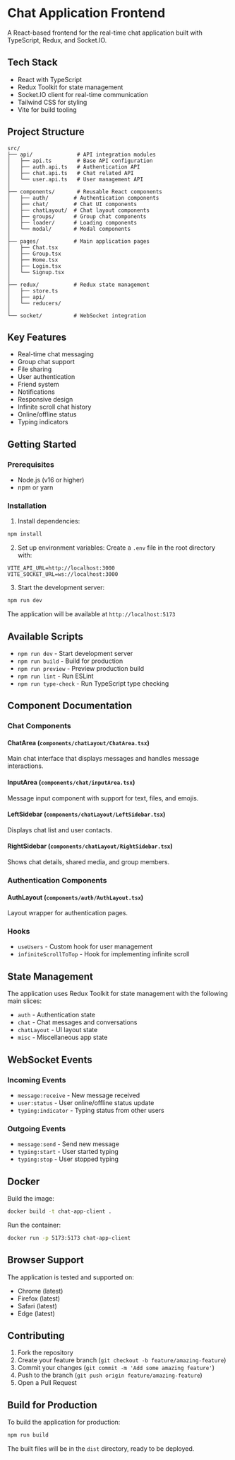 # Chat Application Frontend

A React-based frontend for the real-time chat application built with TypeScript, Redux, and Socket.IO.

## Tech Stack

- React with TypeScript
- Redux Toolkit for state management
- Socket.IO client for real-time communication
- Tailwind CSS for styling
- Vite for build tooling

## Project Structure

```
src/
├── api/              # API integration modules
│   ├── api.ts        # Base API configuration
│   ├── auth.api.ts   # Authentication API
│   ├── chat.api.ts   # Chat related API
│   └── user.api.ts   # User management API
│
├── components/       # Reusable React components
│   ├── auth/        # Authentication components
│   ├── chat/        # Chat UI components
│   ├── chatLayout/  # Chat layout components
│   ├── groups/      # Group chat components
│   ├── loader/      # Loading components
│   └── modal/       # Modal components
│
├── pages/           # Main application pages
│   ├── Chat.tsx
│   ├── Group.tsx
│   ├── Home.tsx
│   ├── Login.tsx
│   └── Signup.tsx
│
├── redux/           # Redux state management
│   ├── store.ts
│   ├── api/
│   └── reducers/
│
└── socket/          # WebSocket integration
```

## Key Features

- Real-time chat messaging
- Group chat support
- File sharing
- User authentication
- Friend system
- Notifications
- Responsive design
- Infinite scroll chat history
- Online/offline status
- Typing indicators

## Getting Started

### Prerequisites

- Node.js (v16 or higher)
- npm or yarn

### Installation

1. Install dependencies:

```bash
npm install
```

2. Set up environment variables:
   Create a `.env` file in the root directory with:

```env
VITE_API_URL=http://localhost:3000
VITE_SOCKET_URL=ws://localhost:3000
```

3. Start the development server:

```bash
npm run dev
```

The application will be available at `http://localhost:5173`

## Available Scripts

- `npm run dev` - Start development server
- `npm run build` - Build for production
- `npm run preview` - Preview production build
- `npm run lint` - Run ESLint
- `npm run type-check` - Run TypeScript type checking

## Component Documentation

### Chat Components

#### ChatArea (`components/chatLayout/ChatArea.tsx`)

Main chat interface that displays messages and handles message interactions.

#### InputArea (`components/chat/inputArea.tsx`)

Message input component with support for text, files, and emojis.

#### LeftSidebar (`components/chatLayout/LeftSidebar.tsx`)

Displays chat list and user contacts.

#### RightSidebar (`components/chatLayout/RightSidebar.tsx`)

Shows chat details, shared media, and group members.

### Authentication Components

#### AuthLayout (`components/auth/AuthLayout.tsx`)

Layout wrapper for authentication pages.

### Hooks

- `useUsers` - Custom hook for user management
- `infiniteScrollToTop` - Hook for implementing infinite scroll

## State Management

The application uses Redux Toolkit for state management with the following main slices:

- `auth` - Authentication state
- `chat` - Chat messages and conversations
- `chatLayout` - UI layout state
- `misc` - Miscellaneous app state

## WebSocket Events

### Incoming Events

- `message:receive` - New message received
- `user:status` - User online/offline status update
- `typing:indicator` - Typing status from other users

### Outgoing Events

- `message:send` - Send new message
- `typing:start` - User started typing
- `typing:stop` - User stopped typing

## Docker

Build the image:

```bash
docker build -t chat-app-client .
```

Run the container:

```bash
docker run -p 5173:5173 chat-app-client
```

## Browser Support

The application is tested and supported on:

- Chrome (latest)
- Firefox (latest)
- Safari (latest)
- Edge (latest)

## Contributing

1. Fork the repository
2. Create your feature branch (`git checkout -b feature/amazing-feature`)
3. Commit your changes (`git commit -m 'Add some amazing feature'`)
4. Push to the branch (`git push origin feature/amazing-feature`)
5. Open a Pull Request

## Build for Production

To build the application for production:

```bash
npm run build
```

The built files will be in the `dist` directory, ready to be deployed.

